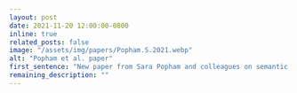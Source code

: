 ```yaml
---
layout: post
date: 2021-11-20 12:00:00-0800
inline: true
related_posts: false
image: "/assets/img/papers/Popham.S.2021.webp"
alt: "Popham et al. paper"
first_sentence: "New paper from Sara Popham and colleagues on semantic representations in the human brain, published in Nature Neuroscience."
remaining_description: ""
---
```

